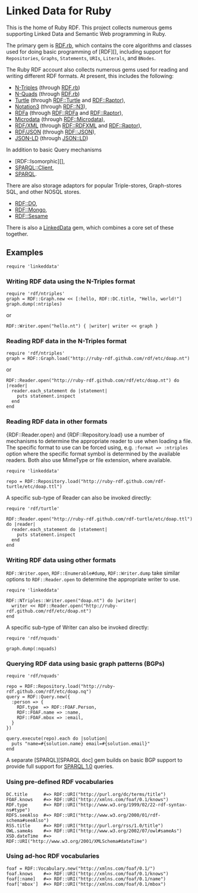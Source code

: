 Linked Data for Ruby
====================

This is the home of Ruby RDF. This project collects numerous gems supporting Linked Data and Semantic Web programming in Ruby.

The primary gem is [RDF.rb](http://ruby-rdf.github.com/rdf), which contains the core algorithms and classes used for doing basic programming of [RDF][], including support for `Repositories`, `Graphs`, `Statements`, `URIs`, `Literals`, and `BNodes`.

The Ruby RDF account also collects numerous gems used for reading and writing different RDF formats. At present, this includes the following:

* [N-Triples][] (through [RDF.rb][])
* [N-Quads][] (through [RDF.rb][])
* [Turtle][] (through [RDF::Turtle][] and [RDF::Raptor][]),
* [Notation3][] (through [RDF::N3][]),
* [RDFa][] (through [RDF::RDFa][] and [RDF::Raptor][]),
* [Microdata][] (through [RDF::Microdata][]),
* [RDF/XML][] (through [RDF::RDFXML][] and [RDF::Raptor][]),
* [RDF/JSON][] (through [RDF::JSON]),
* [JSON-LD][] (through [JSON::LD])

In addition to basic Query mechanisms

* [RDF::Isomorphic][],
* [SPARQL::Client][],
* [SPARQL][].

There are also storage adaptors for popular Triple-stores, Graph-stores SQL, and other NOSQL stores.

 * [RDF::DO][],
 * [RDF::Mongo][],
 * [RDF::Sesame][]

There is also a [LinkedData][] gem, which combines a core set of these together.

## Examples

    require 'linkeddata'

### Writing RDF data using the N-Triples format

    require 'rdf/ntriples'
    graph = RDF::Graph.new << [:hello, RDF::DC.title, "Hello, world!"]
    graph.dump(:ntriples)
    
or

    RDF::Writer.open("hello.nt") { |writer| writer << graph }

### Reading RDF data in the N-Triples format

    require 'rdf/ntriples'
    graph = RDF::Graph.load("http://ruby-rdf.github.com/rdf/etc/doap.nt")
    
or

    RDF::Reader.open("http://ruby-rdf.github.com/rdf/etc/doap.nt") do |reader|
      reader.each_statement do |statement|
        puts statement.inspect
      end
    end

### Reading RDF data in other formats
{RDF::Reader.open} and {RDF::Repository.load} use a number of mechanisms to determine the appropriate reader
to use when loading a file. The specific format to use can be forced using, e.g. `:format => :ntriples`
option where the specific format symbol is determined by the available readers. Both also use
MimeType or file extension, where available.

    require 'linkeddata'
    
    repo = RDF::Repository.load("http://ruby-rdf.github.com/rdf-turtle/etc/doap.ttl")

A specific sub-type of Reader can also be invoked directly:

    require 'rdf/turtle'
    
    RDF::Reader.open("http://ruby-rdf.github.com/rdf-turtle/etc/doap.ttl") do |reader|
      reader.each_statement do |statement|
        puts statement.inspect
      end
    end

### Writing RDF data using other formats
`RDF::Writer.open`, `RDF::Enumerable#dump`, `RDF::Writer.dump` take similar options to `RDF::Reader.open` to determine the
appropriate writer to use.

    require 'linkeddata'

    RDF::NTriples::Writer.open("doap.nt") do |writer|
      writer << RDF::Reader.open("http://ruby-rdf.github.com/rdf/etc/doap.nt")
    end

A specific sub-type of Writer can also be invoked directly:

    require 'rdf/nquads'

    graph.dump(:nquads)

### Querying RDF data using basic graph patterns (BGPs)

    require 'rdf/nquads'
    
    repo = RDF::Repository.load("http://ruby-rdf.github.com/rdf/etc/doap.nq")
    query = RDF::Query.new({
      :person => {
        RDF.type  => RDF::FOAF.Person,
        RDF::FOAF.name => :name,
        RDF::FOAF.mbox => :email,
      }
    })
    
    query.execute(repo).each do |solution|
      puts "name=#{solution.name} email=#{solution.email}"
    end

A separate [SPARQL][SPARQL doc] gem builds on basic BGP support to provide full support for [SPARQL 1.0](http://www.w3.org/TR/rdf-sparql-query/) queries.

### Using pre-defined RDF vocabularies

    DC.title      #=> RDF::URI("http://purl.org/dc/terms/title")
    FOAF.knows    #=> RDF::URI("http://xmlns.com/foaf/0.1/knows")
    RDF.type      #=> RDF::URI("http://www.w3.org/1999/02/22-rdf-syntax-ns#type")
    RDFS.seeAlso  #=> RDF::URI("http://www.w3.org/2000/01/rdf-schema#seeAlso")
    RSS.title     #=> RDF::URI("http://purl.org/rss/1.0/title")
    OWL.sameAs    #=> RDF::URI("http://www.w3.org/2002/07/owl#sameAs")
    XSD.dateTime  #=> RDF::URI("http://www.w3.org/2001/XMLSchema#dateTime")

### Using ad-hoc RDF vocabularies

    foaf = RDF::Vocabulary.new("http://xmlns.com/foaf/0.1/")
    foaf.knows    #=> RDF::URI("http://xmlns.com/foaf/0.1/knows")
    foaf[:name]   #=> RDF::URI("http://xmlns.com/foaf/0.1/name")
    foaf['mbox']  #=> RDF::URI("http://xmlns.com/foaf/0.1/mbox")

[RDF.rb]:         http://ruby-rdf.github.com/rdf
[RDF::DO]:        http://ruby-rdf.github.com/rdf-do
[RDF::Mongo]:     http://ruby-rdf.github.com/rdf-mongo
[RDF::Sesame]:    http://ruby-rdf.github.com/rdf-sesame
[RDF::JSON]:      http://ruby-rdf.github.com/rdf-json
[RDF::Microdata]: http://ruby-rdf.github.com/rdf-microdata
[RDF::N3]:        http://ruby-rdf.github.com/rdf-n3
[RDF::RDFa]:      http://ruby-rdf.github.com/rdf-rdfa
[RDF::RDFXML]:    http://ruby-rdf.github.com/rdf-rdfxml
[RDF::TriX]:      http://ruby-rdf.github.com/rdf-trix
[RDF::Turtle]:    http://ruby-rdf.github.com/rdf-turtle
[RDF::Raptor]:    http://ruby-rdf.github.com/rdf-raptor
[LinkedData]:     http://ruby-rdf.github.com/linkeddata
[JSON::LD]:       http://gkellogg.github.com/json-ld
[SPARQL gem]:     http://ruby-rdf.github.com/sparql
[SPARQL::Client]: http://ruby-rdf.github.com/sparql-client
[JSON-LD]:        http://json-ld.org/
[Linked Data]:    http://linkeddata.org/
[Microdata]:      http://en.wikipedia.org/wiki/Microdata_(HTML)
[N-Quads]:        http://sw.deri.org/2008/07/n-quads/
[N-Triples]:      http://en.wikipedia.org/wiki/N-Triples
[Notation3]:      http://en.wikipedia.org/wiki/Notation3
[RDF/JSON]:       http://n2.talis.com/wiki/RDF_JSON_Specification
[RDF/XML]:        http://en.wikipedia.org/wiki/RDF/XML
[RDFa]:           http://en.wikipedia.org/wiki/RDFa
[Raptor]:         http://en.wikipedia.org/wiki/Redland_RDF_Application_Framework
[SPARQL]:         http://en.wikipedia.org/wiki/Sparql
[TriX]:           http://www.w3.org/2004/03/trix/
[Turtle]:         http://www.w3.org/TR/turtle/
[versioning]:     http://blog.zenspider.com/2008/10/rubygems-howto-preventing-cata.html
